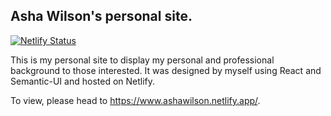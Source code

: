 ## Asha Wilson's personal site.

[![Netlify Status](https://api.netlify.com/api/v1/badges/f0d197b4-460b-4443-bcbc-1ea03841f4dd/deploy-status)](https://app.netlify.com/sites/asha-personal-site/deploys)

This is my personal site to display my personal and professional background to those interested.
It was designed by myself using React and Semantic-UI and hosted on Netlify.

To view, please head to https://www.ashawilson.netlify.app/.